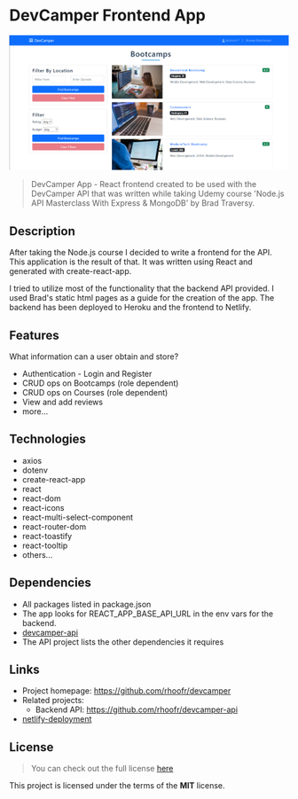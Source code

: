 # DevCamper Frontend App

![Project start page](/DevCamper.png)

> DevCamper App - React frontend created to be used with the DevCamper API that was written while taking Udemy course 'Node.js API Masterclass With Express & MongoDB' by Brad Traversy.

## Description

After taking the Node.js course I decided to write a frontend for the API. This application is the result of that. It was written using React and generated with create-react-app.

I tried to utilize most of the functionality that the backend API provided. I used Brad's static html pages as a guide for the creation of the app. The backend has been deployed to Heroku and the frontend to Netlify.

## Features

What information can a user obtain and store?

- Authentication - Login and Register
- CRUD ops on Bootcamps (role dependent)
- CRUD ops on Courses (role dependent)
- View and add reviews
- more...

## Technologies

- axios
- dotenv
- create-react-app
- react
- react-dom
- react-icons
- react-multi-select-component
- react-router-dom
- react-toastify
- react-tooltip
- others...

## Dependencies

- All packages listed in package.json
- The app looks for REACT_APP_BASE_API_URL in the env vars for the backend.
- [devcamper-api](https://github.com/rhoofr/devcamper-api)
- The API project lists the other dependencies it requires

## Links

- Project homepage: https://github.com/rhoofr/devcamper
- Related projects:
  - Backend API: https://github.com/rhoofr/devcamper-api
- [netlify-deployment](https://devcamper-hoofsoft.netlify.app/)

## License

> You can check out the full license [here](https://github.com/rhoofr/devcamper/blob/main/LICENSE)

This project is licensed under the terms of the **MIT** license.
